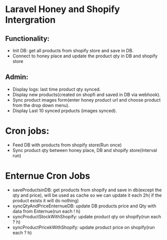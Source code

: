 # Laravel Honey and Shopify Intergration
## Functionality:
- Init DB: get all products from shopify store and save in DB.
- Connect to honey place and update the product qty in DB and shopify store
## Admin:
- Display logs: last time product qty synced.
- Display new products(created on shopfi and saved in DB via webhook).
- Sync product images form(enter honey product url and choose product from the drop down menu).
- Display Last 10 synced prpducts (images synced).


# Cron jobs:
- Feed DB with products from shopify store(Run once)
- Sync product qty between honey place, DB and shopify store(Interval run)


# Enternue Cron Jobs
- saveProductsinDB: get products from shopify and save in db(except the qty and price), will be used as cache
so we can update it each 2h( if the product exists it will do nothing)
- syncQtyAndPriceEnternueDB: update DB products price and Qty with data from Enternue(run each ! h)
- syncProductStockWithShopify: update product qty on shopify(run each ? h)
- syncProductPricekWithShopify: update product price on shopify(run each ? h)